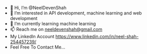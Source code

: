 - 👋 Hi, I’m @NeelDevenShah
- 👀 I’m interested in API development, machine learning and web development
- 🌱 I’m currently learning machine learning
- 📫 Reach me on neeldevenshah@gmail.com
- My LinkedIn Account https://www.linkedin.com/in/neel-shah-254457239/
- Feel Free To Contact Me...
